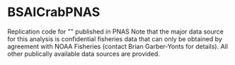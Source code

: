 # BSAICrabPNAS
Replication code for "" published in PNAS
Note that the major data source for this analysis is confidential fisheries data that can only be obtained by agreement with NOAA Fisheries (contact Brian Garber-Yonts for details). All other publically available data sources are provided. 
